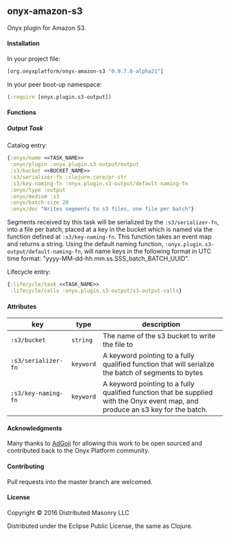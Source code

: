 ## onyx-amazon-s3

Onyx plugin for Amazon S3.

#### Installation

In your project file:

```clojure
[org.onyxplatform/onyx-amazon-s3 "0.9.7.0-alpha21"]
```

In your peer boot-up namespace:

```clojure
(:require [onyx.plugin.s3-output])
```

#### Functions

##### Output Task

Catalog entry:

```clojure
{:onyx/name <<TASK_NAME>>
 :onyx/plugin :onyx.plugin.s3-output/output
 :s3/bucket <<BUCKET_NAME>>
 :s3/serializer-fn :clojure.core/pr-str
 :s3/key-naming-fn :onyx.plugin.s3-output/default-naming-fn
 :onyx/type :output
 :onyx/medium :s3
 :onyx/batch-size 20
 :onyx/doc "Writes segments to s3 files, one file per batch"}
```

Segments received by this task will be serialized by the `:s3/serializer-fn`,
into a file per batch, placed at a key in the bucket which is named via the
function defined at `:s3/key-naming-fn`. This function takes an event map and
returns a string. Using the default naming function, `:onyx.plugin.s3-output/default-naming-fn`,
 will name keys in the following format in UTC time format:
 "yyyy-MM-dd-hh.mm.ss.SSS_batch_BATCH_UUID".


Lifecycle entry:

```clojure
{:lifecycle/task <<TASK_NAME>>
 :lifecycle/calls :onyx.plugin.s3-output/s3-output-calls}
```

#### Attributes

|key                           | type      | description
|------------------------------|-----------|------------
|`:s3/bucket`                  | `string`  | The name of the s3 bucket to write the file to
|`:s3/serializer-fn`           | `keyword` | A keyword pointing to a fully qualified function that will serialize the batch of segments to bytes
|`:s3/key-naming-fn`           | `keyword` | A keyword pointing to a fully qualified function that be supplied with the Onyx event map, and produce an s3 key for the batch.  

#### Acknowledgments

Many thanks to [AdGoji](http://www.adgoji.com) for allowing this work to be open sourced and contributed back to the Onyx Platform community.

#### Contributing

Pull requests into the master branch are welcomed.

#### License

Copyright © 2016 Distributed Masonry LLC

Distributed under the Eclipse Public License, the same as Clojure.
